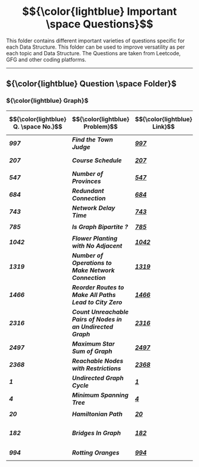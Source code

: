 # $${\color{lightblue} Important \space Questions}$$

This folder contains different important varieties of questions specific for each Data Structure. This folder can be used to improve versatility as per each topic and Data Structure. The Questions are taken from Leetcode, GFG and other coding platforms.

-----

## ${\color{lightblue} Question \space Folder}$

### ${\color{lightblue} Graph}$

| $${\color{lightblue} Q. \space No.}$$ | $${\color{lightblue} Problem}$$ | $${\color{lightblue} Link}$$ | $${\color{lightblue} Hints}$$ | $${\color{lightblue} Similar}$$ | $${\color{lightblue} Platform}$$ | $${\color{lightblue} Algorithm}$$ |
|-|-|-|-|-|-|-|
| ***997*** | ***Find the Town Judge*** | ***[997](https://leetcode.com/problems/find-the-town-judge/description/)*** | [Hints](https://leetcode.com/problems/find-the-town-judge/solutions/5490439/find-the-town-judge-simplified-java/) | ***[277](https://leetcode.com/problems/find-the-celebrity/), [342](https://www.naukri.com/code360/problems/the-celebrity-problem_982769?interviewProblemRedirection=true&practice_topic%5B%5D=Graph&sort_entity=company_count&sort_order=DESC&count=25&page=1&search=), [1791](https://leetcode.com/problems/find-center-of-star-graph/description/)*** | <img src="https://img.icons8.com/?size=100&id=AbQBhN9v62Ob&format=png&color=000000" alt="GeeksForGeeks" width="30" />, <img src="https://assets.leetcode.com/static_assets/public/images/LeetCode_logo.png" alt="Drone" width="30" /> | ***Center of Gravity*** |
| ***207*** | ***Course Schedule*** | ***[207](https://leetcode.com/problems/course-schedule/description/)*** | [Hints](https://leetcode.com/problems/course-schedule/solutions/5490838/course-schedule-simplified-java/) | ***[210](https://leetcode.com/problems/course-schedule-ii/), [310](https://leetcode.com/problems/minimum-height-trees/), [630](https://leetcode.com/problems/course-schedule-iii/), [791](https://www.geeksforgeeks.org/problems/prerequisite-tasks/1?page=2&category=Graph&sortBy=submissions), [2392](https://leetcode.com/problems/build-a-matrix-with-conditions/)*** | <img src="https://img.icons8.com/?size=100&id=AbQBhN9v62Ob&format=png&color=000000" alt="GeeksForGeeks" width="30" />, <img src="https://assets.leetcode.com/static_assets/public/images/LeetCode_logo.png" alt="Drone" width="30" /> | ***Topological Sort*** |
| ***547*** | ***Number of Provinces*** | ***[547](https://leetcode.com/problems/number-of-provinces/description/)*** | [Hints](https://leetcode.com/problems/number-of-provinces/solutions/5491649/number-of-provinces-simplified-java/) | ***[657](https://leetcode.com/problems/robot-return-to-origin/), [2101](https://leetcode.com/problems/detonate-the-maximum-bombs/)*** | <img src="https://assets.leetcode.com/static_assets/public/images/LeetCode_logo.png" alt="Drone" width="30" /> | ***Traversal*** |
| ***684*** | ***Redundant Connection*** | ***[684](https://leetcode.com/problems/redundant-connection/description/)*** | ***[Hints](https://leetcode.com/problems/redundant-connection/solutions/5496447/redundant-connection-simplified-java/)*** | ***[685](https://leetcode.com/problems/redundant-connection-ii/), [721](https://leetcode.com/problems/accounts-merge/), [2127](https://leetcode.com/problems/maximum-employees-to-be-invited-to-a-meeting/), [2608](https://leetcode.com/problems/shortest-cycle-in-a-graph/)*** | <img src="https://assets.leetcode.com/static_assets/public/images/LeetCode_logo.png" alt="Drone" width="30" /> | ***Union and Find*** | 
| ***743*** | ***Network Delay Time*** | ***[743](https://leetcode.com/problems/network-delay-time/description/)*** | ***[Hints](https://leetcode.com/problems/network-delay-time/solutions/5507829/network-delay-time-simplified-java/)*** | ***[208](https://www.naukri.com/code360/problems/dijkstra-s-shortest-path_920469?interviewProblemRedirection=true&practice_topic%5B%5D=Graph&sort_entity=company_count&sort_order=DESC&leftPanelTabValue=PROBLEM), [2039](https://leetcode.com/problems/the-time-when-the-network-becomes-idle/), [2045](https://leetcode.com/problems/second-minimum-time-to-reach-destination/)*** | <img src="https://assets.leetcode.com/static_assets/public/images/LeetCode_logo.png" alt="Drone" width="30" /> <img src="https://coursereport-production.imgix.net/uploads/school/logo/1323/original/Coding_Ninjas_logo.jpeg?w=70&h=70&dpr=2&q=50" alt="CodingNinjas" width="30"> | ***Dijkstra*** | 
| ***785*** | ***Is Graph Bipartite ?*** | ***[785](https://leetcode.com/problems/is-graph-bipartite/description/)*** | ***[Hints](https://leetcode.com/problems/is-graph-bipartite/solutions/5509441/is-graph-bipartite-simplified-java/)*** | ***[2493](https://leetcode.com/problems/divide-nodes-into-the-maximum-number-of-groups/)*** | <img src="https://assets.leetcode.com/static_assets/public/images/LeetCode_logo.png" alt="Drone" width="30" /> | ***Graph Coloring*** |
| ***1042*** | ***Flower Planting with No Adjacent*** | ***[1042](https://leetcode.com/problems/flower-planting-with-no-adjacent/description/)*** | ***[Hints](https://leetcode.com/problems/flower-planting-with-no-adjacent/solutions/5510312/flower-planting-with-no-adjacent-simplified-java/)*** | | <img src="https://assets.leetcode.com/static_assets/public/images/LeetCode_logo.png" alt="Drone" width="30" /> | ***Adjacent Coloring*** |  
| ***1319*** | ***Number of Operations to Make Network Connection*** | ***[1319](https://leetcode.com/problems/number-of-operations-to-make-network-connected/description/)*** | ***[Hints](https://leetcode.com/problems/number-of-operations-to-make-network-connected/solutions/5514486/number-of-operations-to-make-network-connected-simplified-java/)*** | ***[1584](https://leetcode.com/problems/min-cost-to-connect-all-points/description/)*** | <img src="https://assets.leetcode.com/static_assets/public/images/LeetCode_logo.png" alt="Drone" width="30" /> | ***Connect Components*** |
| ***1466*** | ***Reorder Routes to Make All Paths Lead to City Zero*** | ***[1466](https://leetcode.com/problems/reorder-routes-to-make-all-paths-lead-to-the-city-zero/description/)*** | ***[Hints](https://leetcode.com/problems/reorder-routes-to-make-all-paths-lead-to-the-city-zero/solutions/5515456/reorder-routes-to-make-all-paths-lead-to-city-zero-simplified-java/)*** | ***[2858](https://leetcode.com/problems/minimum-edge-reversals-so-every-node-is-reachable/)*** | <img src="https://assets.leetcode.com/static_assets/public/images/LeetCode_logo.png" alt="Drone" width="30" /> | ***Edge Shifting*** |
| ***2316*** | ***Count Unreachable Pairs of Nodes in an Undirected Graph*** | ***[2316](https://leetcode.com/problems/count-unreachable-pairs-of-nodes-in-an-undirected-graph/description/)*** | ***[Hints](https://leetcode.com/problems/count-unreachable-pairs-of-nodes-in-an-undirected-graph/solutions/5515682/count-unreachable-pairs-of-nodes-in-an-undirected-graph-simplified-java/)*** | ***[200](https://leetcode.com/problems/number-of-islands/)*** | <img src="https://assets.leetcode.com/static_assets/public/images/LeetCode_logo.png" alt="Drone" width="30" /> | ***Disjoint Set Union*** |
| ***2497*** | ***Maximum Star Sum of Graph*** | ***[2497](https://leetcode.com/problems/maximum-star-sum-of-a-graph/description/)*** | ***[Hints](https://leetcode.com/problems/maximum-star-sum-of-a-graph/solutions/5516072/maximum-star-sum-of-graph-simplified-java/)*** | ***[1719](https://leetcode.com/problems/number-of-ways-to-reconstruct-a-tree/)*** | <img src="https://assets.leetcode.com/static_assets/public/images/LeetCode_logo.png" alt="Drone" width="30" /> | ***Weighted Center of Gravity*** |
| ***2368*** | ***Reachable Nodes with Restrictions*** | ***[2368](https://leetcode.com/problems/reachable-nodes-with-restrictions/description/)*** | ***[Hints](https://leetcode.com/problems/reachable-nodes-with-restrictions/solutions/5516825/reachable-nodes-with-restrictions-simplified-java/)*** | ***[752](https://leetcode.com/problems/open-the-lock/), [1654](https://leetcode.com/problems/minimum-jumps-to-reach-home/)*** | <img src="https://assets.leetcode.com/static_assets/public/images/LeetCode_logo.png" alt="Drone" width="30" /> | ***Constrained Traversal*** |
| ***1*** | ***Undirected Graph Cycle*** | ***[1](https://www.geeksforgeeks.org/problems/detect-cycle-in-an-undirected-graph/1?page=1&category=Graph&sortBy=submissions)*** | ***[Hints](https://github.com/VishuKalier2003/GeeksForGeeks/blob/main/Graph/UndirectedGraph.md)*** | ***[2](https://www.geeksforgeeks.org/problems/detect-cycle-in-a-directed-graph/1?page=1&category=Graph&sortBy=submissions)*** | <img src="https://img.icons8.com/?size=100&id=AbQBhN9v62Ob&format=png&color=000000" alt="GeeksForGeeks" width="30" /> | ***Parent Traversal*** |
| ***4*** | ***Minimum Spanning Tree*** | ***[4](https://www.geeksforgeeks.org/problems/minimum-spanning-tree/1?page=1&category=Graph&sortBy=submissions)*** | ***[Hints](https://github.com/VishuKalier2003/GeeksForGeeks/blob/main/Graph/MinimumSpanningTree.md)*** |   | <img src="https://img.icons8.com/?size=100&id=AbQBhN9v62Ob&format=png&color=000000" alt="GeeksForGeeks" width="30" /> | ***Prim's Algorithm*** |
| ***20*** | ***Hamiltonian Path*** | ***[20](https://www.geeksforgeeks.org/problems/hamiltonian-path2522/1?page=3&category=Graph&sortBy=submissions)*** | ***[Hints](https://github.com/VishuKalier2003/GeeksForGeeks/blob/main/Graph/Hamiltonian.md)*** |  | <img src="https://img.icons8.com/?size=100&id=AbQBhN9v62Ob&format=png&color=000000" alt="GeeksForGeeks" width="30" /> | ***Hamiltonian*** |
| ***182*** | ***Bridges In Graph*** | ***[182](https://www.naukri.com/code360/problems/bridges-in-graph_893026?interviewProblemRedirection=true&practice_topic%5B%5D=Graph&sort_entity=company_count&sort_order=DESC&count=25&page=4&search=&leftPanelTabValue=PROBLEM)*** | ***[Hints](https://github.com/VishuKalier2003/GeeksForGeeks/blob/main/Graph/StronglyConnectedComponents.md)*** | ***[200](https://www.geeksforgeeks.org/problems/kill-captain-america0228/1?page=5&category=Graph&sortBy=submissions), [224](https://www.geeksforgeeks.org/problems/doctor-strange2206/1?page=5&category=Graph&sortBy=submissions), [1236](https://www.geeksforgeeks.org/problems/maximum-connected-group/1?page=3&category=Graph&sortBy=submissions), [1411](https://www.geeksforgeeks.org/problems/strongly-connected-components-kosarajus-algo/1?page=2&category=Graph&sortBy=submissions), [2386](https://www.naukri.com/code360/problems/number-of-connected-computers_1281389?interviewProblemRedirection=true&page=1&practice_topic%5B%5D=Graph&sort_entity=company_count&sort_order=DESC&count=25&search=)*** | <img src="https://img.icons8.com/?size=100&id=AbQBhN9v62Ob&format=png&color=000000" alt="GeeksForGeeks" width="30" />, <img src="https://coursereport-production.imgix.net/uploads/school/logo/1323/original/Coding_Ninjas_logo.jpeg?w=70&h=70&dpr=2&q=50" alt="CodingNinjas" width="30"> | ***Tarjan's Strongly Connected Component*** |
| ***994*** | ***Rotting Oranges*** | ***[994](https://leetcode.com/problems/rotting-oranges/description/)*** | ***[Hints](https://leetcode.com/problems/rotting-oranges/solutions/5530162/rotting-oranges-simplified-java/)*** | ***[238](https://www.geeksforgeeks.org/problems/covid-spread--141631/1?page=5&category=Graph&sortBy=submissions)*** | <img src="https://img.icons8.com/?size=100&id=AbQBhN9v62Ob&format=png&color=000000" alt="GeeksForGeeks" width="30" />, <img src="https://assets.leetcode.com/static_assets/public/images/LeetCode_logo.png" alt="Drone" width="30" /> | ***Simulation*** |







